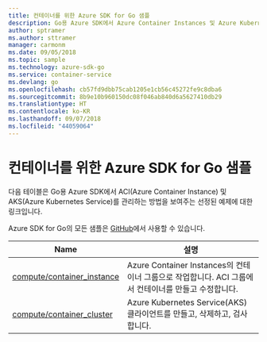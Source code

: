 ```yaml
---
title: 컨테이너를 위한 Azure SDK for Go 샘플
description: Go용 Azure SDK에서 Azure Container Instances 및 Azure Kubernetes Service를 사용하여 작업하는 방법을 보여주는 예제입니다.
author: sptramer
ms.author: sttramer
manager: carmonm
ms.date: 09/05/2018
ms.topic: sample
ms.technology: azure-sdk-go
ms.service: container-service
ms.devlang: go
ms.openlocfilehash: cb57fd9dbb75cab1205e1cb56c45272fe9c8dba6
ms.sourcegitcommit: 8b9e10b960150dc08f046ab840d6a5627410db29
ms.translationtype: HT
ms.contentlocale: ko-KR
ms.lasthandoff: 09/07/2018
ms.locfileid: "44059064"
---
```

# <a name="azure-sdk-for-go-samples-for-containers"></a>컨테이너를 위한 Azure SDK for Go 샘플

다음 테이블은 Go용 Azure SDK에서 ACI(Azure Container Instance) 및 AKS(Azure Kubernetes Service)를 관리하는 방법을 보여주는 선정된 예제에 대한 링크입니다.

Azure SDK for Go의 모든 샘플은 [GitHub](https://github.com/Azure-Samples/azure-sdk-for-go-samples)에서 사용할 수 있습니다.

| Name | 설명 |
|------|-------------|
| [compute/container_instance](https://github.com/Azure-Samples/azure-sdk-for-go-samples/blob/master/compute/container_instance.go) | Azure Container Instances의 컨테이너 그룹으로 작업합니다. ACI 그룹에서 컨테이너를 만들고 수정합니다. |
| [compute/container_cluster](https://github.com/Azure-Samples/azure-sdk-for-go-samples/blob/master/compute/container_cluster.go) | Azure Kubernetes Service(AKS) 클라이언트를 만들고, 삭제하고, 검사합니다. |
